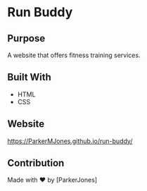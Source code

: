 # Run Buddy

## Purpose
A website that offers fitness training services.

## Built With
* HTML
* CSS

## Website
https://ParkerMJones.github.io/run-buddy/

## Contribution
Made with ❤️ by [ParkerJones]
